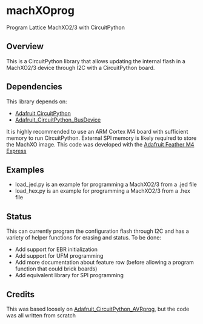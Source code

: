 # machXOprog
Program Lattice MachXO2/3 with CircuitPython

## Overview
This is a CircuitPython library that allows updating the internal flash in a MachXO2/3 device through I2C with a CircuitPython board.

## Dependencies
This library depends on:
* [Adafruit CircuitPython](https://github.com/adafruit/circuitpython)
* [Adafruit_CircuitPython_BusDevice](https://github.com/adafruit/Adafruit_CircuitPython_BusDevice|)
  
It is highly recommended to use an ARM Cortex M4 board with sufficient memory to run CircuitPython.  External SPI memory is likely required to store the MachXO image.  This code was developed with the [Adafruit Feather M4 Express](https://www.adafruit.com/product/3857)

## Examples
* load_jed.py is an example for programming a MachXO2/3 from a .jed file
* load_hex.py is an example for programming a MachXO2/3 from a .hex file

## Status
This can currently program the configuration flash through I2C and has a variety of helper functions for erasing and status.
To be done:
* Add support for EBR initialization
* Add support for UFM programming
* Add more documentation about feature row (before allowing a program function that could brick boards)
* Add equivalent library for SPI programming

## Credits 
This was based loosely on [Adafruit_CircuitPython_AVRprog](https://github.com/adafruit/Adafruit_CircuitPython_AVRprog), but the code was all written from scratch
